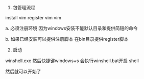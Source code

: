 1. 包管理流程

install vim
register vim
vim  

a. 必须注册环境 因为windows安装不能默认目录和提供简短的命令

b. 如果已经安装可以提供注册脚本 在bin目录提供register脚本


2. 启动

winshell.exe   然后快捷键windows+s
会执行winshell.bat开启 shell

然后就可以开始了